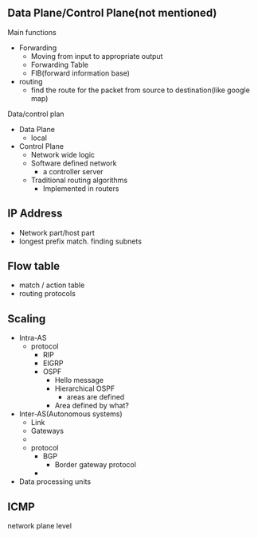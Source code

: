 ## Data Plane/Control Plane(not mentioned)

Main functions

- Forwarding
  - Moving from input to appropriate output
  - Forwarding Table
  - FIB(forward information base)
- routing
  - find the route for the packet from source to destination(like google map)

Data/control plan

- Data Plane
  - local
- Control Plane
  - Network wide logic
  - Software defined network
    - a controller server
  - Traditional routing algorithms
    - Implemented in routers

## IP Address

- Network part/host part
- longest prefix match. finding subnets

## Flow table

- match / action table
- routing protocols

## Scaling

- Intra-AS
  - protocol
    - RIP
    - EIGRP
    - OSPF
      - Hello message
      - Hierarchical OSPF
        - areas are defined
      - Area defined by what?
- Inter-AS(Autonomous systems)
  - Link
  - Gateways
  - 
  - protocol
    - BGP
      - Border gateway protocol
    - 
- Data processing units

## ICMP

network plane level





